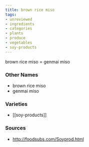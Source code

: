 ```yaml
---
title: brown rice miso
tags:
- unreviewed
- ingredients
- categories
- plants
- produce
- vegetables
- soy-products
---
```

brown rice miso = genmai miso

### Other Names

* brown rice miso
* genmai miso

### Varieties

* [[soy-products]]

### Sources
* http://foodsubs.com/Soyprod.html
